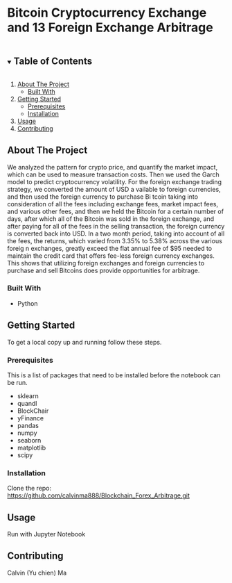 # Bitcoin Cryptocurrency Exchange and 13 Foreign Exchange Arbitrage

<!-- TABLE OF CONTENTS -->
<details open="open">
  <summary><h2 style="display: inline-block">Table of Contents</h2></summary>
  <ol>
    <li>
      <a href="#about-the-project">About The Project</a>
      <ul>
        <li><a href="#built-with">Built With</a></li>
      </ul>
    </li>
    <li>
      <a href="#getting-started">Getting Started</a>
      <ul>
        <li><a href="#prerequisites">Prerequisites</a></li>
        <li><a href="#installation">Installation</a></li>
      </ul>
    </li>
    <li><a href="#usage">Usage</a></li>
    <li><a href="#contributing">Contributing</a></li>
  </ol>
</details>


<!-- ABOUT THE PROJECT -->
## About The Project
We analyzed the pattern for crypto price, and quantify the market impact, which can be used to measure transaction costs. Then we used the Garch model to predict cryptocurrency volatility.
For the foreign exchange trading strategy, we converted the amount of USD a vailable to foreign currencies, and then used the foreign currency to purchase Bi tcoin taking into consideration of all the fees including exchange fees, market impact fees, and various other fees, and then we held the Bitcoin for a certain number of days, after which all of the Bitcoin was sold in the foreign exchange, and after paying for all of the fees in the selling transaction, the foreign currency is converted back into USD. In a two month period, taking into account of all the fees, the returns, which varied from 3.35% to 5.38% across the various foreig n exchanges, greatly exceed the flat annual fee of $95 needed to maintain the credit card that offers fee-less foreign currency exchanges. This shows that utilizing foreign exchanges and foreign currencies to purchase and sell Bitcoins does provide opportunities for arbitrage.

### Built With

* []()Python
 

<!-- GETTING STARTED -->
## Getting Started

To get a local copy up and running follow these steps.

### Prerequisites

This is a list of packages that need to be installed before the notebook can be run.
* sklearn
* quandl
* BlockChair
* yFinance
* pandas
* numpy
* seaborn
* matplotlib
* scipy


### Installation

Clone the repo: https://github.com/calvinma888/Blockchain_Forex_Arbitrage.git
   

<!-- USAGE EXAMPLES -->
## Usage

Run with Jupyter Notebook


<!-- CONTRIBUTING -->
## Contributing

Calvin (Yu chien) Ma
